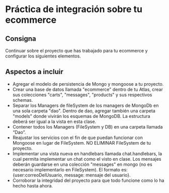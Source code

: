 # **Práctica de integración sobre tu ecommerce**

## Consigna

Continuar sobre el proyecto que has trabajado para tu ecommerce y configurar los siguientes elementos.

## Aspectos a incluir

- Agregar el modelo de persistencia de Mongo y mongoose a tu proyecto.
- Crear una base de datos llamada "ecommerce" dentro de tu Atlas, crear sus colecciones "carts", "messages", "products" y sus respectivos schemas.
- Separar los Managers de fileSystem de los managers de MongoDb en una sola carpeta "dao". Dentro de dao, agregar también una carpeta "models" donde vivirán los esquemas de MongoDB. La estructura deberá ser igual a la vista en esta clase.
- Contener todos los Managers (FileSystem y DB) en una carpeta llamada “Dao”.
- Reajustar los servicios con el fin de que puedan funcionar con Mongoose en lugar de FileSystem. NO ELIMINAR FileSystem de tu proyecto.
- Implementar una vista nueva en handlebars llamada chat.handlebars, la cual permita implementar un chat como el visto en clase. Los mensajes deberán guardarse en una colección "messages" en mongo (no es necesario implementarlo en FileSystem). El formato es: {user:correoDelUsuario, message: mensaje del usuario}.
- Corroborar la integridad del proyecto para que todo funcione como lo ha hecho hasta ahora.
